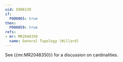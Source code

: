 ```yaml
---
uid: I000139
if:
  P000065: true
then:
  P000059: true
refs:
- mr: MR2048350
  name: General Topology (Willard)
---
```


See {{mr:MR2048350}} for a discussion on cardinalities.
